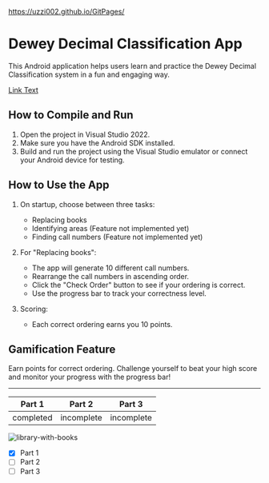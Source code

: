 https://uzzi002.github.io/GitPages/

# Dewey Decimal Classification App

This Android application helps users learn and practice the Dewey Decimal Classification system in a fun and engaging way.

[Link Text](#section-heading)


## How to Compile and Run

1. Open the project in Visual Studio 2022.
2. Make sure you have the Android SDK installed.
3. Build and run the project using the Visual Studio emulator or connect your Android device for testing.

## How to Use the App

1. On startup, choose between three tasks:
   - Replacing books
   - Identifying areas (Feature not implemented yet)
   - Finding call numbers (Feature not implemented yet)
   
2. For "Replacing books":
   - The app will generate 10 different call numbers.
   - Rearrange the call numbers in ascending order.
   - Click the "Check Order" button to see if your ordering is correct.
   - Use the progress bar to track your correctness level.

3. Scoring:
   - Each correct ordering earns you 10 points.

## Gamification Feature

Earn points for correct ordering. Challenge yourself to beat your high score and monitor your progress with the progress bar!

---

| Part 1 | Part 2 | Part 3 |
| -------- | -------- | -------- |
| completed   | incomplete   |incomplete   |


![library-with-books](https://github.com/uzzi002/GitPages/assets/101901963/a20fec66-7b4d-451a-8b10-5a9674939ac6)

- [x] Part 1
- [ ] Part 2
- [ ] Part 3
